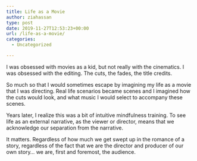 ```yaml
---
title: Life as a Movie
author: ziahassan
type: post
date: 2019-11-27T12:53:23+00:00
url: /life-as-a-movie/
categories:
  - Uncategorized

---
```

I was obsessed with movies as a kid, but not really with the cinematics. I was obsessed with the editing. The cuts, the fades, the title credits.

So much so that I would sometimes escape by imagining my life as a movie that I was directing. Real life scenarios became scenes and I imagined how the cuts would look, and what music I would select to accompany these scenes.

Years later, I realize this was a bit of intuitive mindfulness training. To see life as an external narrative, as the viewer or director, means that we acknowledge our separation from the narrative.

It matters. Regardless of how much we get swept up in the romance of a story, regardless of the fact that we are the director and producer of our own story&#8230; we are, first and foremost, the audience.
